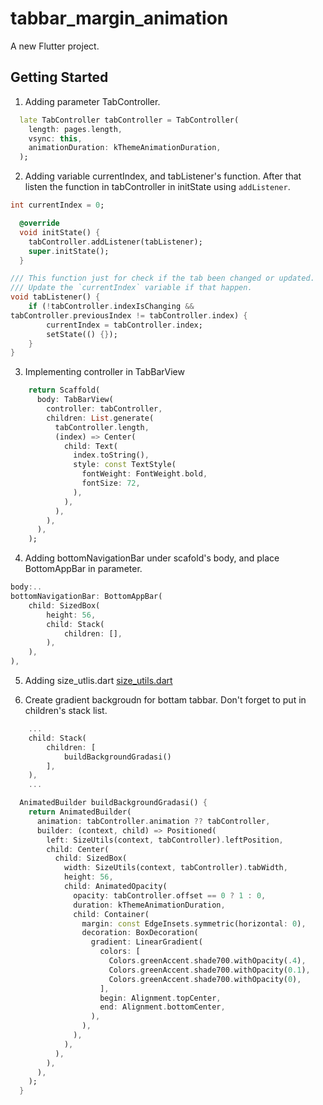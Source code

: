 # tabbar_margin_animation

A new Flutter project.

## Getting Started
1. Adding parameter TabController.
```dart
  late TabController tabController = TabController(
    length: pages.length,
    vsync: this,
    animationDuration: kThemeAnimationDuration,
  );
```

2. Adding variable currentIndex, and tabListener's function. After that listen the function in tabController in initState using `addListener`.
```dart
int currentIndex = 0;

  @override
  void initState() {
    tabController.addListener(tabListener);
    super.initState();
  }

/// This function just for check if the tab been changed or updated. 
/// Update the `currentIndex` variable if that happen.
void tabListener() {
    if (!tabController.indexIsChanging &&
tabController.previousIndex != tabController.index) {
        currentIndex = tabController.index;
        setState(() {});
    }
}
```

3. Implementing controller in TabBarView
```dart
    return Scaffold(
      body: TabBarView(
        controller: tabController,
        children: List.generate(
          tabController.length,
          (index) => Center(
            child: Text(
              index.toString(),
              style: const TextStyle(
                fontWeight: FontWeight.bold,
                fontSize: 72,
              ),
            ),
          ),
        ),
      ),
    );
```

4. Adding bottomNavigationBar under scafold's body, and place BottomAppBar in parameter.
```dart
body:..
bottomNavigationBar: BottomAppBar(
    child: SizedBox(
        height: 56,
        child: Stack(
            children: [],
        ),
    ),
),
```

5. Adding size_utlis.dart [size_utils.dart](lib\size_utils.dart)

6. Create gradient backgroudn for bottam tabbar. Don't forget to put in children's stack list.
```dart
    ...
    child: Stack(
        children: [
            buildBackgroundGradasi()
        ],
    ),
    ...

  AnimatedBuilder buildBackgroundGradasi() {
    return AnimatedBuilder(
      animation: tabController.animation ?? tabController,
      builder: (context, child) => Positioned(
        left: SizeUtils(context, tabController).leftPosition,
        child: Center(
          child: SizedBox(
            width: SizeUtils(context, tabController).tabWidth,
            height: 56,
            child: AnimatedOpacity(
              opacity: tabController.offset == 0 ? 1 : 0,
              duration: kThemeAnimationDuration,
              child: Container(
                margin: const EdgeInsets.symmetric(horizontal: 0),
                decoration: BoxDecoration(
                  gradient: LinearGradient(
                    colors: [
                      Colors.greenAccent.shade700.withOpacity(.4),
                      Colors.greenAccent.shade700.withOpacity(0.1),
                      Colors.greenAccent.shade700.withOpacity(0),
                    ],
                    begin: Alignment.topCenter,
                    end: Alignment.bottomCenter,
                  ),
                ),
              ),
            ),
          ),
        ),
      ),
    );
  }
```